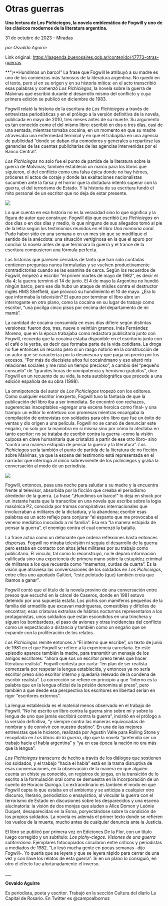 # Otras guerras

**Una lectura de Los Pichiciegos, la novela emblemática de Fogwill y uno de los clásicos modernos de la literatura argentina.**

31 de octubre de 2023 - Miradas

_por Osvaldo Aguirre_

Link original: https://laagenda.buenosaires.gob.ar/contenido/47773-otras-guerras



**“¡**Hundimos un barco!” La frase que Fogwill le atribuyó a su madre es uno de los comienzos más famosos de la literatura argentina. No quedó en el texto, pero sí en su origen y en su historia mítica: en el acto transcribió esas palabras y comenzó *Los Pichiciegos*, la novela sobre la guerra de Malvinas que escribió durante el desarrollo mismo del conflicto y cuya primera edición se publicó en diciembre de 1983.




Fogwill relató la historia de la escritura de *Los Pichiciegos* a través de entrevistas periodísticas y en el prólogo a la versión definitiva de la novela, publicada en mayo de 2010, tres meses antes de su muerte. Su argumento es tan conocido como el del mismo libro: escribió en dos o tres días, casi de una sentada, mientras tomaba cocaína, en un momento en que su madre atravesaba una enfermedad terminal y en que él trabajaba en una agencia de publicidad “donde se daban cita comodoros y generales a repartirse las ganancias de las cuentas publicitarias de las agencias intervenidas por el Banco Central”.




*Los Pichiciegos* no solo fue el punto de partida de la literatura sobre la guerra de Malvinas; también estableció un marco para los libros que siguieron, el del conflicto como una falsa épica donde no hay héroes, próceres ni actos de coraje y donde las exaltaciones nacionalistas sucumben ante la farsa y el horror que la dictadura intentó superar con la guerra, el del terrorismo de Estado. Y la historia de su escritura fundó el mito personal de un escritor que no deja de estar presente.




![](https://cdn.feater.me/files/images/2895834/d42dd5da-a6ff-41a8-8e1e-701b4a078b19.jpg)




Lo que cuenta en esa historia no es la veracidad sino lo que significa y la figura de autor que construye. Fogwill dijo que escribió *Los Pichiciegos* en dos días o en dos días y medio, lo que ninguno de sus allegados tomó al pie de la letra según los testimonios reunidos en el libro *Una memoria coral*. Pudo haber sido en una semana o en un mes sin que se modifique el sentido de la anécdota: una situación vertiginosa en la que el apuro por concluir la novela antes de que terminara la guerra y el trance de la escritura compusieron una fórmula perfecta.




Las historias que parecen cerradas de tanto que han sido contadas contienen preguntas nunca formuladas y se vuelven productivamente contradictorias cuando se las examina de cerca. Según los recuerdos de Fogwill, empezó a escribir “el primer martes de mayo de 1982”, es decir el día 4; la guerra terminó el 14 de junio. El 4 de mayo la Argentina no hundió ningún barco, pero ese día hubo un ataque de misiles contra el destructor inglés HMS Sheffield, que provocó su hundimiento el 10 de mayo. ¿Era lo que informaba la televisión? El apuro por terminar el libro abre un interrogante en otro plano, como la cocaína en su lugar de trabajo como escritor, “una pocilga cinco pisos por encima del departamento de mi mamá”.




La cantidad de cocaína consumida en esos días difiere según distintas versiones: fueron dos, tres, nueve o veintiún gramos. Inés Fernández Moreno, que en la época trabajaba como redactora publicitaria junto con Fogwill, recuerda que la cocaína estaba disponible en el escritorio junto con el café o la yerba, es decir que formaba parte de la vida cotidiana. La droga no fue entonces un recurso pero sí un rasgo notorio en la construcción de un autor que se caracteriza por la desmesura y que paga un precio por los excesos. “Por más de diecisiete años fui cocainómano y eso alteró mis relaciones sociales y me robó un tiempo precioso”, a cambio del “pequeño consuelo” de “grandes horas de omnipotencia y heroísmo gratuitos”, dice Fogwill en un recuento de su vida, la nota autobiográfica que precede a una edición española de su obra (1998).




La omnipotencia del autor de *Los Pichiciegos* tropezó con los editores. Como cualquier escritor inexperto, Fogwill tuvo la fantasía de que la publicación del libro iba a ser inmediata. Se encontró con rechazos, sugerencias inaceptables –agregar una escena heroica como final- y una trampa: un editor lo entretuvo con promesas mientras encargaba la compilación de entrevistas con soldados para otro libro que fue un éxito de ventas y dio origen a una película. Fogwill no se cansó de denunciar este engaño, no solo por la maniobra en sí misma sino por cómo lo afectaba en tanto escritor: no se trataba de escribir contra la guerra –como la visión culposa en clave humanitaria que cristalizó a partir de ese otro libro- sino “contra una manera estúpida de pensar la guerra y la literatura”. *Los Pichiciegos* sería también el punto de partida de la literatura de no ficción sobre Malvinas, ya que la escena del testimonio está representada en el narrador que interroga al único sobreviviente de los pichiciegos y graba la conversación al modo de un periodista.




![](https://cdn.feater.me/files/images/2895839/aee7d009-5ee2-4bc7-8797-45973083c84a.jpg)




Fogwill, entonces, pasa una noche para saludar a su madre y la encuentra frente al televisor, absorbida por la ficción que creaba el periodismo alrededor de la guerra. La frase “¡Hundimos un barco!” lo deja en shock por un instante hasta que la transcribe en una novela que escribe sobre la logia masónica P2, conocida por tramas conspirativas internacionales que involucraban a militares de la dictadura, y la abandona; escribir esas palabras es un acto reflejo para conjurar “el espanto que me provocaba el veneno mediático inoculado a mi familia”. Esa era “la manera estúpida de pensar la guerra”, el enemigo contra el cual comenzó la batalla.




La frase actúa como un detonante que ordena reflexiones hasta entonces dispersas. Fogwill no miraba televisión ni seguía el desarrollo de la guerra pero estaba en contacto con altos jefes militares por su trabajo como publicitario. El vínculo, tal como lo reconstruyó, no le deparó información calificada sino una experiencia de primera mano sobre la estupidez criminal de militares a los que recuerda como “mamertos, curdas de cuarta”. Es la visión que atraviesa las conversaciones de los soldados en *Los Pichiciegos*, entre ellos uno apodado Galtieri, “este pelotudo (que) también creía que íbamos a ganar”.




Fogwill contó que el título de la novela provino de una conversación entre presos que escuchó en la cárcel de Caseros, donde en 1981 estuvo detenido por una supuesta estafa. Los pichis son mamíferos pequeños de la familia del armadillo que excavan madrigueras, comestibles y difíciles de encontrar; esas criaturas extrañas de hábitos nocturnos representaron a los protagonistas, unos soldados que están escondidos en una trinchera y siguen los bombardeos, el paso de aviones y otras incidencias del conflicto como un espectáculo a distancia y también como un engaño que se expande con la proliferación de los relatos.




*Los Pichiciegos* remite entonces a “El interno que escribe”, un texto de junio de 1981 en el que Fogwill se refiere a la experiencia carcelaria. En este episodio aparece también la madre, para transmitir un mensaje de los amigos escritores: “ahora que sos un escritor preso tenés que hacer literatura realista”. Fogwill contesta por carta: “en plan de ser realista comenzaría por respetar la lengua establecida, y entonces ya no sería escritor preso sino escritor interno y quedaría relevado de la condena de escribir realista”. La corrección se refiere en principio a que “interno es la palabra que en la lengua oficial de la prisión denomina al preso”, pero también a que desde esa perspectiva los escritores en libertad serían en rigor “escritores externos”.




La lengua establecida es el material menos observado en el trabajo de Fogwill. “No he escrito un libro contra la guerra sino sobre mí y sobre la lengua de uno que jamás escribirá contra la guerra”, insistió en el prólogo a la versión definitiva, “y siempre contra las maneras equivocadas de nombrar y de convivir con nuestro destino”. En una de las mejores entrevistas que le hicieron, realizada por Agustín Valle para Rolling Stone y recopilada en *Los libros de la guerra*, dijo que la novela “pretendía ser un trabajo hacia el habla argentina” y “ya en esa época la nación no era más que la lengua”.




*Los Pichiciegos* transcurre de hecho a través de los diálogos que sostienen los soldados, y el trabajo “hacia el habla” está en la trama disruptiva de esas conversaciones, en la observación de la manera en que alguien cuenta un chiste ya conocido, en registros de jergas, en la transición de lo escrito a la formulación oral como se demuestra en la incorporación de un cuento de Horacio Quiroga. Lo extraordinario es también el modo en que Fogwill capta lo que estaba en el ambiente y se anticipa a cualquier otro discurso, literario, periodístico o ensayístico, al vincular la guerra con el terrorismo de Estado en discusiones sobre los desparecidos y una escena alucinatoria: la visión de dos monjas que aluden a Alice Domon y Leónie Duquet, desaparecidas en la Esma, poryectándose sobre la condición de los propios soldados. La novela es además el primer texto donde se refieren los vuelos de la muerte, mucho antes de cualquier denuncia ante la Justicia.




El libro se publicó por primera vez en Ediciones De la Flor, con un título luego corregido y un subtítulo: *Los pichy-ciegos. Visiones de una guerra subterránea*. Ejemplares fotocopiados circularon entre críticos y periodistas a mediados de 1982. “Lo leyó mucha gente en pocas semanas –dijo Fogwill-. Yo quería que se leyera y que se leyera rápido para cerrar de una vez y con llave los relatos de esta guerra”. Si en un plano lo consiguió, en otro el efecto fue afortunadamente el inverso.




\_\_\_




**Osvaldo Aguirre**




Es periodista, poeta y escritor. Trabajó en la sección Cultura del diario La Capital de Rosario. En Twitter es @campoalbornoz



